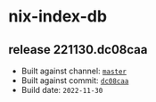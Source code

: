 # nix-index-db
## release 221130.dc08caa
- Built against channel: [`master`](https://github.com/nixos/nixpkgs/tree/master)
- Built against commit: [`dc08caa`](https://github.com/NixOS/nixpkgs/commit/dc08caa8a3398c73d81b64060740d4e9dc37394f)
- Build date: `2022-11-30`
